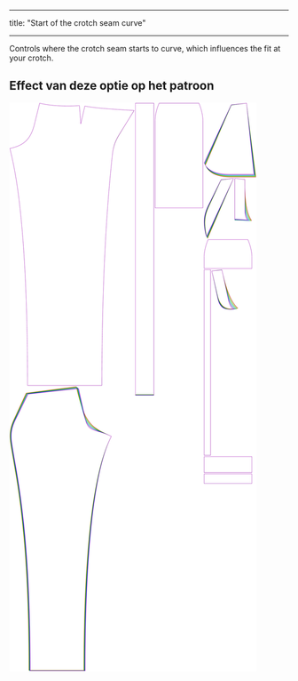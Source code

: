 - - -
title: "Start of the crotch seam curve"
- - -

Controls where the crotch seam starts to curve, which influences the fit at your crotch.

## Effect van deze optie op het patroon

![This image shows the effect of this option by superimposing several variants that have a different value for this option](charlie_crotchseamcurvestart_sample.svg "Effect of this option on the pattern")
